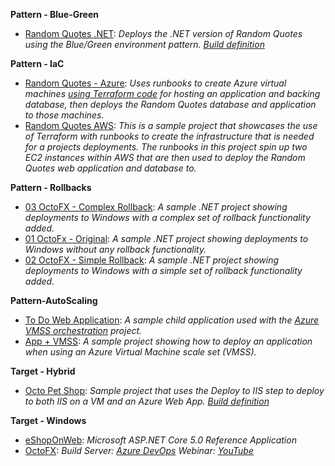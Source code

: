 **Pattern - Blue-Green**

- <a href="https://samples.octopus.app/app#/Spaces-302/projects/Projects-542/deployments/process" target="_blank">Random Quotes .NET</a>: <i>Deploys the .NET version of Random Quotes using the Blue/Green environment pattern. [Build definition](https://bamboo.octopussamples.com/browse/RAN-NET)</i>
    
**Pattern - IaC**

- <a href="https://samples.octopus.app/app#/Spaces-48/projects/Projects-1851/deployments/process" target="_blank">Random Quotes - Azure</a>: <i>Uses runbooks to create Azure virtual machines [using Terraform code](https://dev.azure.com/octopussamples/Terraform%20-%20RandomQuotes%20Azure/_git/Terraform%20-%20RandomQuotes%20Azure) for hosting an application and backing database, then deploys the Random Quotes database and application to those machines.</i>
- <a href="https://samples.octopus.app/app#/Spaces-48/projects/Projects-1861/deployments/process" target="_blank">Random Quotes AWS</a>: <i>This is a sample project that showcases the use of Terraform with runbooks to create the infrastructure that is needed for a projects deployments. The runbooks in this project spin up two EC2 instances within AWS that are then used to deploy the Random Quotes web application and database to.</i>
    
**Pattern - Rollbacks**

- <a href="https://samples.octopus.app/app#/Spaces-762/projects/Projects-1602/deployments/process" target="_blank">03 OctoFX - Complex Rollback</a>: <i>A sample .NET project showing deployments to Windows with a complex set of rollback functionality added.</i>
- <a href="https://samples.octopus.app/app#/Spaces-762/projects/Projects-1603/deployments/process" target="_blank">01 OctoFx - Original</a>: <i>A sample .NET project showing deployments to Windows *without* any rollback functionality.</i>
- <a href="https://samples.octopus.app/app#/Spaces-762/projects/Projects-1604/deployments/process" target="_blank">02 OctoFX - Simple Rollback</a>: <i>A sample .NET project showing deployments to Windows with a simple set of rollback functionality added.</i>
    
**Pattern-AutoScaling**

- <a href="https://samples.octopus.app/app#/Spaces-742/projects/Projects-1466/deployments/process" target="_blank">To Do Web Application</a>: <i>A sample child application used with the [Azure VMSS orchestration](https://samples.octopus.app/app#/Spaces-742/projects/azure-vmss-orchestration/deployments) project.</i>
- <a href="https://samples.octopus.app/app#/Spaces-742/projects/Projects-1502/deployments/process" target="_blank">App + VMSS</a>: <i>A sample project showing how to deploy an application when using an Azure Virtual Machine scale set (VMSS).</i>
    
**Target - Hybrid**

- <a href="https://samples.octopus.app/app#/Spaces-342/projects/Projects-445/deployments/process" target="_blank">Octo Pet Shop</a>: <i>Sample project that uses the Deploy to IIS step to deploy to both IIS on a VM and an Azure Web App. [Build definition](https://app.circleci.com/pipelines/github/OctopusSamples/OctoPetShop)</i>
    
**Target - Windows**

- <a href="https://samples.octopus.app/app#/Spaces-202/projects/Projects-1481/deployments/process" target="_blank">eShopOnWeb</a>: <i>Microsoft ASP.NET Core 5.0 Reference Application</i>
- <a href="https://samples.octopus.app/app#/Spaces-202/projects/Projects-282/deployments/process" target="_blank">OctoFX</a>: <i>Build Server: [Azure DevOps](https://dev.azure.com/octopussamples/octofx) Webinar: [YouTube](https://youtu.be/mLgeQRUlcl0)</i>
